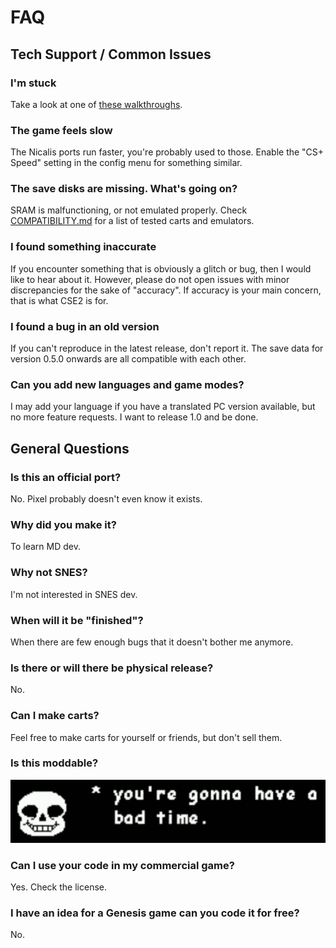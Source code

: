 # FAQ

## Tech Support / Common Issues

### I'm stuck
Take a look at one of [these walkthroughs](https://www.cavestory.org/guides-and-faqs/list.php).

### The game feels slow
The Nicalis ports run faster, you're probably used to those.
Enable the "CS+ Speed" setting in the config menu for something similar.

### The save disks are missing. What's going on?
SRAM is malfunctioning, or not emulated properly.
Check [COMPATIBILITY.md](COMPATIBILITY.md) for a list of tested carts and emulators.

### I found something inaccurate
If you encounter something that is obviously a glitch or bug, then I would like to hear about it.
However, please do not open issues with minor discrepancies for the sake of "accuracy".
If accuracy is your main concern, that is what CSE2 is for.

### I found a bug in an old version
If you can't reproduce in the latest release, don't report it.
The save data for version 0.5.0 onwards are all compatible with each other.

### Can you add new languages and game modes?
I may add your language if you have a translated PC version available,
but no more feature requests. I want to release 1.0 and be done.


## General Questions

### Is this an official port?
No. Pixel probably doesn't even know it exists.

### Why did you make it?
To learn MD dev.

### Why not SNES?
I'm not interested in SNES dev.

### When will it be "finished"?
When there are few enough bugs that it doesn't bother me anymore.

### Is there or will there be physical release?
No. 

### Can I make carts?
Feel free to make carts for yourself or friends, but don't sell them.

### Is this moddable?
![you're gonna have a bad time.](badtime.png)

### Can I use your code in my commercial game?
Yes. Check the license.

### I have an idea for a Genesis game can you code it for free?
No.

